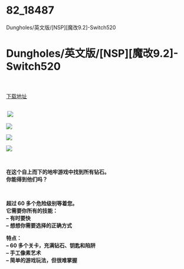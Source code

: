 # 82_18487
Dungholes/英文版/[NSP][魔改9.2]-Switch520
# Dungholes/英文版/[NSP][魔改9.2]-Switch520
 <br/></br>
[下载地址](https://www.switch520.cc/article/18487 "下载地址")
<br/></br>

<p><strong>&nbsp;<img src="https://www.switch520.cc/muke_img/upload_art_editor_20210609-1_3bc8c1d6bd372ceb1b74b1dc04d7a7df.jpg"> </strong></p>
<p><strong><img src="https://www.switch520.cc/muke_img/upload_art_editor_20210609-1_1b7f8c58aa3f50810e69f9f23ae78d79.jpg"></strong></p>
<p><strong><img src="https://www.switch520.cc/muke_img/upload_art_editor_20210609-1_64a2bde48c04244e912e18e281101c2b.jpg"></strong></p>
<p><strong><img src="https://www.switch520.cc/muke_img/upload_art_editor_20210609-1_1c5b4ed4d2bc7de7f84fc24a9ecd4abf.jpg"></strong></p>
<p><strong>&nbsp;</strong></p>
<p><strong>在这个自上而下的地牢游戏中找到所有钻石。</strong><br>
<strong>你能得到他们吗？</strong></p>
<p>&nbsp;</p>
<p><strong>超过 60 多个危险级别等着您。</strong><br>
<strong>它需要你所有的技能：</strong><br>
<strong>– 有时要快</strong><br>
<strong>– 想想你需要选择的正确方式</strong></p>
<p><strong>特点：</strong><br>
<strong>– 60 多个关卡，充满钻石、钥匙和陷阱</strong><br>
<strong>– 手工像素艺术</strong><br>
<strong>– 简单的游戏玩法，但很难掌握</strong></p>
<p>&nbsp;</p>
